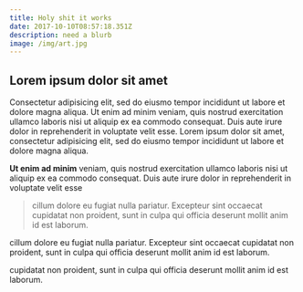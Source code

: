 ```yaml
---
title: Holy shit it works
date: 2017-10-10T08:57:18.351Z
description: need a blurb
image: /img/art.jpg
---
```

## Lorem ipsum dolor sit amet

Consectetur adipisicing elit, sed do eiusmo tempor incididunt ut labore et dolore magna aliqua. Ut enim ad minim veniam, quis nostrud exercitation ullamco laboris nisi ut aliquip ex ea commodo consequat. Duis aute irure dolor in reprehenderit in voluptate velit esse. Lorem ipsum dolor sit amet, consectetur adipisicing elit, sed do eiusmo tempor incididunt ut labore et dolore magna aliqua. 

**Ut enim ad minim** veniam, quis nostrud exercitation ullamco laboris nisi ut aliquip ex ea commodo consequat. Duis aute irure dolor in reprehenderit in voluptate velit esse

> cillum dolore eu fugiat nulla pariatur. Excepteur sint occaecat cupidatat non proident, sunt in culpa qui officia deserunt mollit anim id est laborum.

cillum dolore eu fugiat nulla pariatur. Excepteur sint occaecat cupidatat non proident, sunt in culpa qui officia deserunt mollit anim id est laborum.

cupidatat non proident, sunt in culpa qui officia deserunt mollit anim id est laborum.
